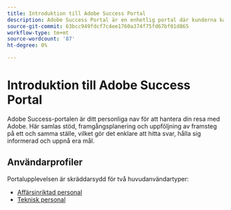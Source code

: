 ```yaml
---
title: Introduktion till Adobe Success Portal
description: Adobe Success Portal är en enhetlig portal där kunderna kan skicka in ärenden, visa biljettstatus, få tillgång till support och planera verktyg.
source-git-commit: 63bcc949fdcf7c4ee1760a374f75fd67bf01d865
workflow-type: tm+mt
source-wordcount: '87'
ht-degree: 0%

---
```



# Introduktion till Adobe Success Portal

Adobe Success-portalen är ditt personliga nav för att hantera din resa med Adobe. Här samlas stöd, framgångsplanering och uppföljning av framsteg på ett och samma ställe, vilket gör det enklare att hitta svar, hålla sig informerad och uppnå era mål.

## Användarprofiler

Portalupplevelsen är skräddarsydd för två huvudanvändartyper:

* [Affärsinriktad personal](/help/adobe-success-portal/business-persona/key-functionalities-for-business-persona.md)
* [Teknisk personal](/help/adobe-success-portal/technical-persona/key-functionalities-for-technical-persona.md)
